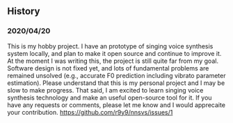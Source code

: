 ## History

### 2020/04/20

This is my hobby project. I have an prototype of singing voice synthesis system locally, and plan to make it open source and continue to improve it. At the moment I was writing this, the project is still quite far from my goal. Software design is not fixed yet, and lots of fundamental problems are remained unsolved (e.g., accurate F0 prediction including vibrato parameter estimation). Please understand that this is my personal project and I may be slow to make progress. That said, I am excited to learn singing voice synthesis technology and make an useful open-source tool for it. If you have any requests or comments, please let me know and I would apprecaite your contribution. https://github.com/r9y9/nnsvs/issues/1
